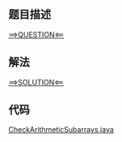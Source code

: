 ## 题目描述

[==>QUESTION<==](https://leetcode.cn/problems/arithmetic-subarrays/description/)

## 解法

[==>SOLUTION<==](https://leetcode.cn/problems/arithmetic-subarrays/solutions/2184153/deng-chai-zi-shu-zu-by-leetcode-solution-pmrp/)

## 代码

[CheckArithmeticSubarrays.java](https://github.com/Marshal7cc/leetcode-java/blob/master/src/unclassified/CheckArithmeticSubarrays.java)

